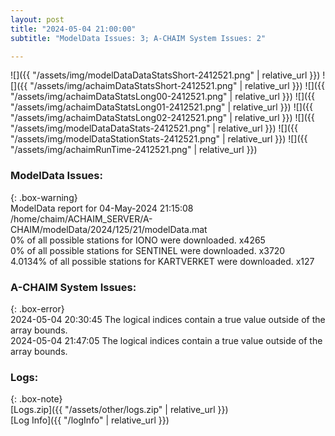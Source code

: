```yaml
---
layout: post
title: "2024-05-04 21:00:00"
subtitle: "ModelData Issues: 3; A-CHAIM System Issues: 2"

---
```


![]({{ "/assets/img/modelDataDataStatsShort-2412521.png" | relative_url }})
![]({{ "/assets/img/achaimDataStatsShort-2412521.png" | relative_url }})
![]({{ "/assets/img/achaimDataStatsLong00-2412521.png" | relative_url }})
![]({{ "/assets/img/achaimDataStatsLong01-2412521.png" | relative_url }})
![]({{ "/assets/img/achaimDataStatsLong02-2412521.png" | relative_url }})
![]({{ "/assets/img/modelDataDataStats-2412521.png" | relative_url }})
![]({{ "/assets/img/modelDataStationStats-2412521.png" | relative_url }})
![]({{ "/assets/img/achaimRunTime-2412521.png" | relative_url }})


### ModelData Issues:  
  
{: .box-warning}  
 ModelData report for 04-May-2024 21:15:08   
 /home/chaim/ACHAIM_SERVER/A-CHAIM/modelData/2024/125/21/modelData.mat   
 0% of all possible stations for IONO were downloaded. x4265   
 0% of all possible stations for SENTINEL were downloaded. x3720   
 4.0134% of all possible stations for KARTVERKET were downloaded. x127   
  
### A-CHAIM System Issues:  
  
{: .box-error}  
2024-05-04 20:30:45 The logical indices contain a true value outside of the array bounds.  
2024-05-04 21:47:05 The logical indices contain a true value outside of the array bounds.  

### Logs:  
  
{: .box-note}  
[Logs.zip]({{ "/assets/other/logs.zip" | relative_url }})  
[Log Info]({{ "/logInfo" | relative_url }})  
